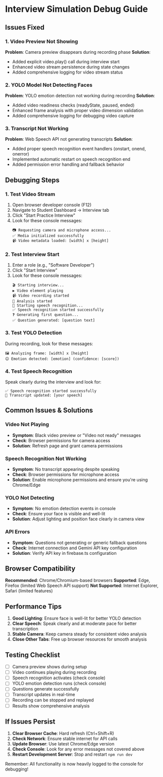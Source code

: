 # Interview Simulation Debug Guide

## Issues Fixed

### 1. Video Preview Not Showing
**Problem**: Camera preview disappears during recording phase
**Solution**: 
- Added explicit video.play() call during interview start
- Enhanced video stream persistence during state changes
- Added comprehensive logging for video stream status

### 2. YOLO Model Not Detecting Faces
**Problem**: YOLO emotion detection not working during recording
**Solution**:
- Added video readiness checks (readyState, paused, ended)
- Enhanced frame analysis with proper video dimension validation
- Added comprehensive logging for debugging video capture

### 3. Transcript Not Working
**Problem**: Web Speech API not generating transcripts
**Solution**:
- Added proper speech recognition event handlers (onstart, onend, onerror)
- Implemented automatic restart on speech recognition end
- Added permission error handling and fallback behavior

## Debugging Steps

### 1. Test Video Stream
1. Open browser developer console (F12)
2. Navigate to Student Dashboard → Interview tab
3. Click "Start Practice Interview"
4. Look for these console messages:
   ```
   📷 Requesting camera and microphone access...
   ✅ Media initialized successfully
   📹 Video metadata loaded: [width] x [height]
   ```

### 2. Test Interview Start
1. Enter a role (e.g., "Software Developer")
2. Click "Start Interview"
3. Look for these console messages:
   ```
   🎬 Starting interview...
   ▶️ Video element playing
   📹 Video recording started
   🤖 Analysis started
   🎤 Starting speech recognition...
   ✅ Speech recognition started successfully
   ❓ Generating first question...
   ✅ Question generated: [question text]
   ```

### 3. Test YOLO Detection
During recording, look for these messages:
```
🖼️ Analyzing frame: [width] x [height]
😊 Emotion detected: [emotion] (confidence: [score])
```

### 4. Test Speech Recognition
Speak clearly during the interview and look for:
```
✅ Speech recognition started successfully
📝 Transcript updated: [your speech]
```

## Common Issues & Solutions

### Video Not Playing
- **Symptom**: Black video preview or "Video not ready" messages
- **Check**: Browser permissions for camera access
- **Solution**: Refresh page and grant camera permissions

### Speech Recognition Not Working
- **Symptom**: No transcript appearing despite speaking
- **Check**: Browser permissions for microphone access
- **Solution**: Enable microphone permissions and ensure you're using Chrome/Edge

### YOLO Not Detecting
- **Symptom**: No emotion detection events in console
- **Check**: Ensure your face is visible and well-lit
- **Solution**: Adjust lighting and position face clearly in camera view

### API Errors
- **Symptom**: Questions not generating or generic fallback questions
- **Check**: Internet connection and Gemini API key configuration
- **Solution**: Verify API key in firebase.ts configuration

## Browser Compatibility

**Recommended**: Chrome/Chromium-based browsers
**Supported**: Edge, Firefox (limited Web Speech API support)
**Not Supported**: Internet Explorer, Safari (limited features)

## Performance Tips

1. **Good Lighting**: Ensure face is well-lit for better YOLO detection
2. **Clear Speech**: Speak clearly and at moderate pace for better transcription
3. **Stable Camera**: Keep camera steady for consistent video analysis
4. **Close Other Tabs**: Free up browser resources for smooth analysis

## Testing Checklist

- [ ] Camera preview shows during setup
- [ ] Video continues playing during recording
- [ ] Speech recognition activates (check console)
- [ ] YOLO emotion detection runs (check console)
- [ ] Questions generate successfully
- [ ] Transcript updates in real-time
- [ ] Recording can be stopped and replayed
- [ ] Results show comprehensive analysis

## If Issues Persist

1. **Clear Browser Cache**: Hard refresh (Ctrl+Shift+R)
2. **Check Network**: Ensure stable internet for API calls
3. **Update Browser**: Use latest Chrome/Edge version
4. **Check Console**: Look for any error messages not covered above
5. **Restart Development Server**: Stop and restart `npm run dev`

Remember: All functionality is now heavily logged to the console for debugging!